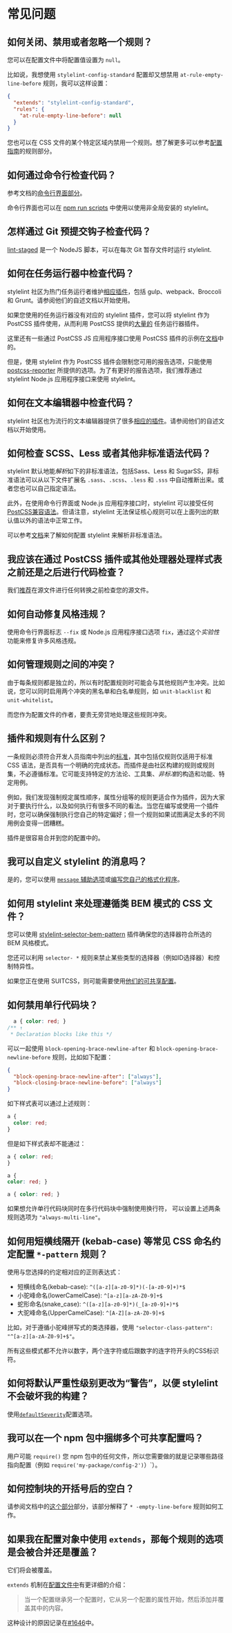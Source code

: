 # 常见问题

<!-- TOC -->

## 如何关闭、禁用或者忽略一个规则？

您可以在配置文件中将配置值设置为 `null`。

比如说，我想使用 `stylelint-config-standard` 配置却又想禁用 `at-rule-empty-line-before` 规则，我可以这样设置：

```json
{
  "extends": "stylelint-config-standard",
  "rules": {
    "at-rule-empty-line-before": null
  }
}
```

您也可以在 CSS 文件的某个特定区域内禁用一个规则。想了解更多可以参考[配置指南](configuration.md#rules)的规则部分。

## 如何通过命令行检查代码？

参考文档的[命令行界面部分](cli.md)。

命令行界面也可以在 [npm run scripts](https://blog.keithcirkel.co.uk/how-to-use-npm-as-a-build-tool/) 中使用以使用非全局安装的 stylelint。

## 怎样通过 Git 预提交钩子检查代码？

[lint-staged](https://github.com/okonet/lint-staged) 是一个 NodeJS 脚本，可以在每次 Git 暂存文件时运行 stylelint.

## 如何在任务运行器中检查代码？

stylelint 社区为热门任务运行者维护[相应插件](complementary-tools.md#构建工具插件)，包括 gulp、webpack、Broccoli 和 Grunt。请参阅他们的自述文档以开始使用。

如果您使用的任务运行器没有对应的 stylelint 插件，您可以将 stylelint 作为 PostCSS 插件使用，从而利用 PostCSS 提供的[大量的](https://github.com/postcss/postcss#runners) 任务运行器插件。

这里还有一些通过 PostCSS JS 应用程序接口使用 PostCSS 插件的示例在[文档](postcss-plugin.md)中的。

但是，使用 stylelint 作为 PostCSS 插件会限制您可用的报告选项，只能使用[postcss-reporter](https://github.com/postcss/postcss-reporter/) 所提供的选项。为了有更好的报告选项，我们推荐通过 stylelint Node.js 应用程序接口来使用 stylelint。

## 如何在文本编辑器中检查代码？

stylelint 社区也为流行的文本编辑器提供了很多[相应的插件](complementary-tools.md#编辑器插件)。请参阅他们的自述文档以开始使用。

## 如何检查 SCSS、Less 或者其他非标准语法代码？

stylelint 默认地能*解析*如下的非标准语法，包括Sass、Less 和 SugarSS，非标准语法可以从以下文件扩展名 `.sass`、`.scss`、`.less` 和 `.sss` 中自动推断出来。或者您也可以自己指定语法。

此外，在使用命令行界面或 Node.js 应用程序接口时，stylelint 可以接受任何[PostCSS兼容语法](https://github.com/postcss/postcss#syntaxes)。但请注意，stylelint 无法保证核心规则可以在上面列出的默认值以外的语法中正常工作。

可以参考[文档](css-processors.md#解析非标准语法)来了解如何配置 stylelint 来解析非标准语法。

## 我应该在通过 PostCSS 插件或其他处理器处理样式表之前还是之后进行代码检查？

我们[推荐](css-processors.md)在源文件进行任何转换之前检查您的源文件。

## 如何自动修复风格违规？

使用命令行界面标志 `--fix` 或 Node.js 应用程序接口选项 `fix`，通过这个*实验性*功能来修复许多风格违规。

## 如何管理规则之间的冲突？

由于每条规则都是独立的，所以有时配置规则时可能会与其他规则产生冲突。比如说，您可以同时启用两个冲突的黑名单和白名单规则，如 `unit-blacklist` 和 `unit-whitelist`。

而您作为配置文件的作者，要责无旁贷地处理这些规则冲突。

## 插件和规则有什么区别？

一条规则必须符合开发人员指南中列出的[标准](../developer-guide/rules.md)，其中包括仅规则仅适用于标准 CSS 语法，是否具有一个明确的完成状态。而插件是由社区构建的规则或规则集，不必遵循标准。它可能支持特定的方法论、工具集、*非标准*的构造和功能、特定用例。

例如，我们发现强制规定属性顺序，属性分组等的规则更适合作为插件，因为大家对于要执行什么，以及如何执行有很多不同的看法。当您在编写或使用一个插件时，您可以确保强制执行您自己的特定偏好；但一个规则如果试图满足太多的不同用例会变得一团糟糕。

插件是很容易合并到您的配置中的。

## 我可以自定义 stylelint 的消息吗？

是的，您可以使用 [`message` 辅助选项](configuration.md#自定义消息)或[编写您自己的格式化程序](../developer-guide/formatters.md)。

## 如何用 stylelint 来处理遵循类 BEM 模式的 CSS 文件？

您可以使用 [stylelint-selector-bem-pattern](https://github.com/davidtheclark/stylelint-selector-bem-pattern) 插件确保您的选择器符合所选的 BEM 风格模式。

您还可以利用 `selector- *` 规则来禁止某些类型的选择器（例如ID选择器）和控制特异性。

如果您正在使用 SUITCSS，则可能需要使用[他们的可共享配置](https://github.com/suitcss/stylelint-config-suitcss)。

## 如何禁用单行代码块？

```css
  a { color: red; }
/** ↑
 * Declaration blocks like this */
```

可以一起使用 `block-opening-brace-newline-after` 和 `block-opening-brace-newline-before` 规则，比如如下配置：

```json
{
  "block-opening-brace-newline-after": ["always"],
  "block-closing-brace-newline-before": ["always"]
}
```

如下样式表可以通过上述规则：

```css
a {
  color: red;
}
```

但是如下样式表却不能通过：

```css
a { color: red;
}

a {
color: red; }

a { color: red; }
```

如果想允许单行代码块同时在多行代码块中强制使用换行符， 可以设置上述两条规则选项为 `"always-multi-line"`。


## 如何用短横线隔开 (kebab-case) 等常见 CSS 命名约定配置 `*-pattern` 规则？

使用与您选择的约定相对应的正则表达式：

-   短横线命名(kebab-case): `^([a-z][a-z0-9]*)(-[a-z0-9]+)*$`
-   小驼峰命名(lowerCamelCase): `^[a-z][a-zA-Z0-9]+$`
-   蛇形命名(snake\_case): `^([a-z][a-z0-9]*)(_[a-z0-9]+)*$`
-   大驼峰命名(UpperCamelCase): `^[A-Z][a-zA-Z0-9]+$`

比如，对于遵循小驼峰拼写式的类选择器，使用 `"selector-class-pattern": "^[a-z][a-zA-Z0-9]+$"`。

所有这些模式都不允许以数字，两个连字符或后跟数字的连字符开头的CSS标识符。

## 如何将默认严重性级别更改为“警告”，以便 stylelint 不会破坏我的构建？

使用[`defaultSeverity`](configuration.md#defaultseverity)配置选项。

## 我可以在一个 npm 包中捆绑多个可共享配置吗？

用户可能 `require()` 您 npm 包中的任何文件，所以您需要做的就是记录哪些路径指向配置（例如 `require('my-package/config-2')`）`）。

## 如何控制块的开括号后的空白？

请参阅文档中的[这个部分](about-rules.md#-empty-line-before-和--max-empty-lines-规则)部分，该部分解释了 `* -empty-line-before` 规则如何工作。

## 如果我在配置对象中使用 `extends`，那每个规则的选项是会被合并还是覆盖？

它们将会被覆盖。

`extends` 机制在[配置文件中](configuration.md#extends)有更详细的介绍：

> 当一个配置继承另一个配置时，它从另一个配置的属性开始，然后添加并覆盖其中的内容。

这种设计的原因记录在[#1646](https://github.com/stylelint/stylelint/issues/1646#issuecomment-232779957)中。
